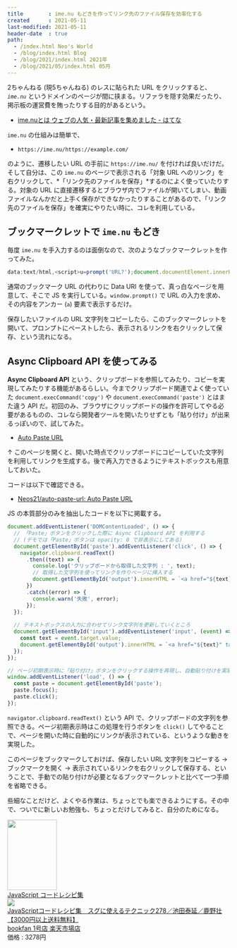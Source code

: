 ```yaml
---
title        : ime.nu もどきを作ってリンク先のファイル保存を効率化する
created      : 2021-05-11
last-modified: 2021-05-11
header-date  : true
path:
  - /index.html Neo's World
  - /blog/index.html Blog
  - /blog/2021/index.html 2021年
  - /blog/2021/05/index.html 05月
---
```


2ちゃんねる (現5ちゃんねる) のレスに貼られた URL をクリックすると、*`ime.nu`* というドメインのページが間に挟まる。リファラを隠す効果だったり、掲示板の運営費を賄ったりする目的があるという。

- [ime.nuとは ウェブの人気・最新記事を集めました - はてな](https://d.hatena.ne.jp/keyword/ime.nu)

`ime.nu` の仕組みは簡単で、

- `https://ime.nu/https://example.com/`

のように、遷移したい URL の手前に `https://ime.nu/` を付ければ良いだけだ。そして自分は、この `ime.nu` のページで表示される「対象 URL へのリンク」を右クリックして、*「リンク先のファイルを保存」*するのによく使っていたりする。対象の URL に直接遷移するとブラウザ内でファイルが開いてしまい、動画ファイルなんかだと上手く保存ができなかったりすることがあるので、「リンク先のファイルを保存」を確実にやりたい時に、コレを利用している。

## ブックマークレットで `ime.nu` もどき

毎度 `ime.nu` を手入力するのは面倒なので、次のようなブックマークレットを作ってみた。

```javascript
data:text/html,<script>u=prompt('URL?');document.documentElement.innerHTML=`<a href="${u}" target="_blank">${u}</a>`;</script>
```

通常のブックマーク URL の代わりに Data URI を使って、真っ白なページを用意して、そこで JS を実行している。`window.prompt()` で URL の入力を求め、その内容をアンカー (`a`) 要素で表示するだけ。

保存したいファイルの URL 文字列をコピーしたら、このブックマークレットを開いて、プロンプトにペーストしたら、表示されるリンクを右クリックして保存、という流れになる。

## Async Clipboard API を使ってみる

**Async Clipboard API** という、クリップボードを参照してみたり、コピーを実現してみたりする機能があるらしい。今までクリップボード関連でよく使っていた `document.execCommand('copy')` や `document.execCommand('paste')` とはまた違う API だ。初回のみ、ブラウザにクリップボードの操作を許可してやる必要があるものの、コレなら開発者ツールを開いたりせずとも「貼り付け」が出来るっぽいので、試してみた。

- [Auto Paste URL](https://neos21.github.io/auto-paste-url/)

↑ このページを開くと、開いた時点でクリップボードにコピーしていた文字列を利用してリンクを生成する。後で再入力できるようにテキストボックスも用意しておいた。

コードは以下で確認できる。

- [Neos21/auto-paste-url: Auto Paste URL](https://github.com/Neos21/auto-paste-url)

JS の本質部分のみを抽出したコードを以下に掲載する。

```javascript
document.addEventListener('DOMContentLoaded', () => {
  // 「Paste」ボタンをクリックした際に Async Clipboard API を利用する
  // (デモでは「Paste」ボタンは opacity: 0 で非表示にしてある)
  document.getElementById('paste').addEventListener('click', () => {
    navigator.clipboard.readText()
      .then((text) => {
        console.log('クリップボードから取得した文字列 : ', text);
        // 取得した文字列を使ってリンクを作りページに挿入する
        document.getElementById('output').innerHTML = `<a href="${text}" target="_blank">${text}</a>`;
      })
      .catch((error) => {
        console.warn('失敗', error);
      });
  });
  
  // テキストボックスの入力に合わせてリンク文字列を更新していくところ
  document.getElementById('input').addEventListener('input', (event) => {
    const text = event.target.value;
    document.getElementById('output').innerHTML = `<a href="${text}" target="_blank">${text}</a>`;
  });
});

// ページ初期表示時に「貼り付け」ボタンをクリックする操作を再現し、自動貼り付けを実現する
window.addEventListener('load', () => {
  const paste = document.getElementById('paste');
  paste.focus();
  paste.click();
});
```

`navigator.clipboard.readText()` という API で、クリップボードの文字列を参照できる。ページ初期表示時はこの処理を行うボタンを `click()` してやることで、ページを開いた時に自動的にリンクが表示されている、というような動きを実現した。

このページをブックマークしておけば、保存したい URL 文字列をコピーする → ブックマークを開く → 表示されているリンクを右クリックして保存する、ということで、手動での貼り付けが必要となるブックマークレットと比べて一つ手順を省略できる。

些細なことだけど、よくやる作業は、ちょっとでも楽できるようにする。その中で、ついでに新しいお勉強も、ちょっとだけしてみると、自分のためになる。

<div class="ad-amazon">
  <div class="ad-amazon-image">
    <a href="https://www.amazon.co.jp/dp/B07N8YVCRQ?tag=neos21-22&amp;linkCode=osi&amp;th=1&amp;psc=1">
      <img src="https://m.media-amazon.com/images/I/41BRrm0lJYL._SL160_.jpg" width="112" height="160">
    </a>
  </div>
  <div class="ad-amazon-info">
    <div class="ad-amazon-title">
      <a href="https://www.amazon.co.jp/dp/B07N8YVCRQ?tag=neos21-22&amp;linkCode=osi&amp;th=1&amp;psc=1">JavaScript コードレシピ集</a>
    </div>
  </div>
</div>

<div class="ad-rakuten">
  <div class="ad-rakuten-image">
    <a href="https://hb.afl.rakuten.co.jp/hgc/g00rd1d2.waxyc436.g00rd1d2.waxyde08/?pc=https%3A%2F%2Fitem.rakuten.co.jp%2Fbooxstore%2Fbk-4297103680%2F&amp;m=http%3A%2F%2Fm.rakuten.co.jp%2Fbooxstore%2Fi%2F12303031%2F">
      <img src="https://thumbnail.image.rakuten.co.jp/@0_mall/booxstore/cabinet/00953/bk4297103680.jpg?_ex=128x128">
    </a>
  </div>
  <div class="ad-rakuten-info">
    <div class="ad-rakuten-title">
      <a href="https://hb.afl.rakuten.co.jp/hgc/g00rd1d2.waxyc436.g00rd1d2.waxyde08/?pc=https%3A%2F%2Fitem.rakuten.co.jp%2Fbooxstore%2Fbk-4297103680%2F&amp;m=http%3A%2F%2Fm.rakuten.co.jp%2Fbooxstore%2Fi%2F12303031%2F">JavaScriptコードレシピ集　スグに使えるテクニック278／池田泰延／鹿野壮【3000円以上送料無料】</a>
    </div>
    <div class="ad-rakuten-shop">
      <a href="https://hb.afl.rakuten.co.jp/hgc/g00rd1d2.waxyc436.g00rd1d2.waxyde08/?pc=https%3A%2F%2Fwww.rakuten.co.jp%2Fbooxstore%2F&amp;m=http%3A%2F%2Fm.rakuten.co.jp%2Fbooxstore%2F">bookfan 1号店 楽天市場店</a>
    </div>
    <div class="ad-rakuten-price">価格 : 3278円</div>
  </div>
</div>
